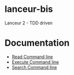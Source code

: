# lanceur-bis
Lanceur 2 - TDD driven

# Documentation

* [Read Command line](/doc/read-commandline.md)
* [Execute Command line](/doc/execute-commandline.md)
* [Search Command line](/doc/search-commandline.md)
